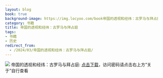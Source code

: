```yaml
---
layout: blog
book: true
background-image: https://img.locyoo.com/book帝国的透视和经纬：古罗马与拜占庭.jpg
category: 书籍
title: 帝国的透视和经纬：古罗马与拜占庭
tags:
- 书籍
- 历史
redirect_from:
  - /2024/03/帝国的透视和经纬：古罗马与拜占庭/
---
```

![](https://img.locyoo.com/book帝国的透视和经纬：古罗马与拜占庭.jpg)
帝国的透视和经纬：古罗马与拜占庭: <a name = "ref1" href="https://url18.ctfile.com/f/50983618-1041255061-f5f674?p=3619">点击下载</a>，访问密码请点击右上方“关于”自行查看